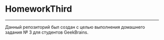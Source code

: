 # HomeworkThird

---

Данный репозиторий был создан с целью выполнения домашнего задания № 3 для студентов GeekBrains.
